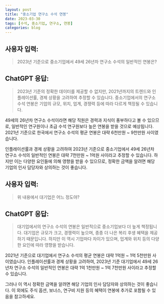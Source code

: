 ```yaml
---
layout: post
title: "중소기업 연구소 수석 연봉"
date: 2023-03-30
tags: [수석, 중소기업, 연구소, 연봉]
categories: blog
---
```


## 사용자 입력:
> 2023년 기준으로 중소기업에서 49세 26년차 연구소 수석의 일반적인 연봉은?

## ChatGPT 응답:
> 2023년 기준의 정확한 데이터를 제공할 수 없지만, 2021년까지의 트렌드와 인플레이션률, 경제 상황을 고려하여 추정할 수 있습니다. 중소기업에서의 연구소 수석 연봉은 기업의 규모, 위치, 업계, 경쟁력 등에 따라 다르게 책정될 수 있습니다.

49세의 26년차 연구소 수석이라면 해당 직원은 경력과 지식이 풍부하다고 볼 수 있으므로, 일반적인 연구원이나 초급 수석 연구원보다 높은 연봉을 받을 것으로 예상됩니다. 2021년 기준으로 한국에서 연구소 수석의 평균 연봉은 대략 6천만원 ~ 9천만원 사이였습니다. 

인플레이션률과 경제 상황을 고려하여 2023년 기준으로 중소기업에서 49세 26년차 연구소 수석의 일반적인 연봉은 대략 7천만원 ~ 1억원 사이라고 추정할 수 있습니다. 하지만 이는 다양한 요인들에 의해 영향을 받을 수 있으므로, 정확한 금액을 알려면 해당 기업의 인사 담당자와 상의하는 것이 좋습니다.

## 사용자 입력:
> 위 내용에서 대기업은 어느 정도야?

## ChatGPT 응답:
> 대기업에서의 연구소 수석의 연봉은 일반적으로 중소기업보다 더 높게 책정됩니다. 대기업은 규모가 크고, 경쟁력이 높으며, 종종 더 나은 복리 후생 혜택을 제공하기 때문입니다. 하지만 이 역시 기업마다 차이가 있으며, 업계와 위치 등의 다양한 요인에 따라 영향을 받습니다.

2021년 기준으로 대기업에서 연구소 수석의 평균 연봉은 대략 1억원 ~ 1억 5천만원 사이였습니다. 인플레이션률과 경제 상황을 고려하여, 2023년 기준 대기업에서 49세 26년차 연구소 수석의 일반적인 연봉은 대략 1억 1천만원 ~ 1억 7천만원 사이라고 추정할 수 있습니다.

그러나 이 역시 정확한 금액을 알려면 해당 기업의 인사 담당자와 상의하는 것이 좋습니다. 이 외에도 주식 옵션, 보너스, 연구비 지원 등의 혜택이 연봉에 추가로 포함될 수 있음을 참고하세요.

